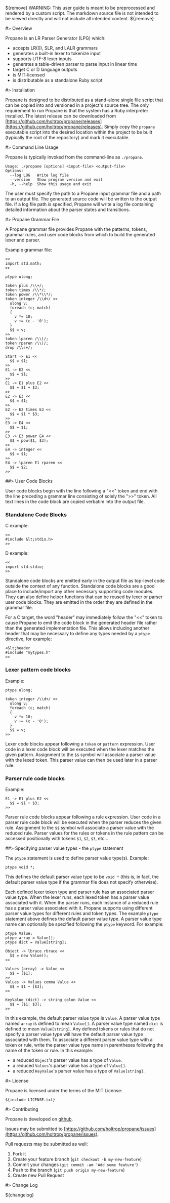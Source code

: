 ${remove}
WARNING: This user guide is meant to be preprocessed and rendered by a custom
script.
The markdown source file is not intended to be viewed directly and will not
include all intended content.
${/remove}

#> Overview

Propane is an LR Parser Generator (LPG) which:

  * accepts LR(0), SLR, and LALR grammars
  * generates a built-in lexer to tokenize input
  * supports UTF-8 lexer inputs
  * generates a table-driven parser to parse input in linear time
  * target C or D language outputs
  * is MIT-licensed
  * is distributable as a standalone Ruby script

#> Installation

Propane is designed to be distributed as a stand-alone single file script that
can be copied into and versioned in a project's source tree.
The only requirement to run Propane is that the system has a Ruby interpreter
installed.
The latest release can be downloaded from [https://github.com/holtrop/propane/releases](https://github.com/holtrop/propane/releases).
Simply copy the `propane` executable script into the desired location within
the project to be built (typically the root of the repository) and mark it
executable.

#> Command Line Usage

Propane is typically invoked from the command-line as `./propane`.

    Usage: ./propane [options] <input-file> <output-file>
    Options:
      --log LOG   Write log file
      --version   Show program version and exit
      -h, --help  Show this usage and exit

The user must specify the path to a Propane input grammar file and a path to an
output file.
The generated source code will be written to the output file.
If a log file path is specified, Propane will write a log file containing
detailed information about the parser states and transitions.

#> Propane Grammar File

A Propane grammar file provides Propane with the patterns, tokens, grammar
rules, and user code blocks from which to build the generated lexer and parser.

Example grammar file:

```
<<
import std.math;
>>

ptype ulong;

token plus /\\+/;
token times /\\*/;
token power /\\*\\*/;
token integer /\\d+/ <<
  ulong v;
  foreach (c; match)
  {
    v *= 10;
    v += (c - '0');
  }
  $$ = v;
>>
token lparen /\\(/;
token rparen /\\)/;
drop /\\s+/;

Start -> E1 <<
  $$ = $1;
>>
E1 -> E2 <<
  $$ = $1;
>>
E1 -> E1 plus E2 <<
  $$ = $1 + $3;
>>
E2 -> E3 <<
  $$ = $1;
>>
E2 -> E2 times E3 <<
  $$ = $1 * $3;
>>
E3 -> E4 <<
  $$ = $1;
>>
E3 -> E3 power E4 <<
  $$ = pow($1, $3);
>>
E4 -> integer <<
  $$ = $1;
>>
E4 -> lparen E1 rparen <<
  $$ = $2;
>>
```

##> User Code Blocks

User code blocks begin with the line following a "<<" token and end with the
line preceding a grammar line consisting of solely the ">>" token.
All text lines in the code block are copied verbatim into the output file.

### Standalone Code Blocks

C example:

```
<<
#include &lt;stdio.h>
>>
```

D example:

```
<<
import std.stdio;
>>
```

Standalone code blocks are emitted early in the output file as top-level code
outside the context of any function.
Standalone code blocks are a good place to include/import any other necessary
supporting code modules.
They can also define helper functions that can be reused by lexer or parser
user code blocks.
They are emitted in the order they are defined in the grammar file.

For a C target, the word "header" may immediately follow the "<<" token to
cause Propane to emit the code block in the generated header file rather than
the generated implementation file.
This allows including another header that may be necessary to define any types
needed by a `ptype` directive, for example:

```
<&lt;header
#include "mytypes.h"
>>
```

### Lexer pattern code blocks

Example:

```
ptype ulong;

token integer /\\d+/ <<
  ulong v;
  foreach (c; match)
  {
    v *= 10;
    v += (c - '0');
  }
  $$ = v;
>>
```

Lexer code blocks appear following a `token` or `pattern` expression.
User code in a lexer code block will be executed when the lexer matches the
given pattern.
Assignment to the `$$` symbol will associate a parser value with the lexed
token.
This parser value can then be used later in a parser rule.

### Parser rule code blocks

Example:

```
E1 -> E1 plus E2 <<
  $$ = $1 + $3;
>>
```

Parser rule code blocks appear following a rule expression.
User code in a parser rule code block will be executed when the parser reduces
the given rule.
Assignment to the `$$` symbol will associate a parser value with the reduced
rule.
Parser values for the rules or tokens in the rule pattern can be accessed
positionally with tokens `$1`, `$2`, `$3`, etc...

##> Specifying parser value types - the `ptype` statement

The `ptype` statement is used to define parser value type(s).
Example:

```
ptype void *;
```

This defines the default parser value type to be `void *` (this is, in fact,
the default parser value type if the grammar file does not specify otherwise).

Each defined lexer token type and parser rule has an associated parser value
type.
When the lexer runs, each lexed token has a parser value associated with it.
When the parser runs, each instance of a reduced rule has a parser value
associated with it.
Propane supports using different parser value types for different rules and
token types.
The example `ptype` statement above defines the default parser value type.
A parser value type name can optionally be specified following the `ptype`
keyword.
For example:

```
ptype Value;
ptype array = Value[];
ptype dict = Value[string];

Object -> lbrace rbrace <<
  $$ = new Value();
>>

Values (array) -> Value <<
  $$ = [$1];
>>
Values -> Values comma Value <<
  $$ = $1 ~ [$3];
>>

KeyValue (dict) -> string colon Value <<
  $$ = [$1: $3];
>>
```

In this example, the default parser value type is `Value`.
A parser value type named `array` is defined to mean `Value[]`.
A parser value type named `dict` is defined to mean `Value[string]`.
Any defined tokens or rules that do not specify a parser value type will have
the default parser value type associated with them.
To associate a different parser value type with a token or rule, write the
parser value type name in parentheses following the name of the token or rule.
In this example:

  * a reduced `Object`'s parser value has a type of `Value`.
  * a reduced `Values`'s parser value has a type of `Value[]`.
  * a reduced `KeyValue`'s parser value has a type of `Value[string]`.

#> License

Propane is licensed under the terms of the MIT License:

```
${include LICENSE.txt}
```

#> Contributing

Propane is developed on [github](https://github.com/holtrop/propane).

Issues may be submitted to [https://github.com/holtrop/propane/issues](https://github.com/holtrop/propane/issues).

Pull requests may be submitted as well:

  1. Fork it
  2. Create your feature branch (`git checkout -b my-new-feature`)
  3. Commit your changes (`git commit -am 'Add some feature'`)
  4. Push to the branch (`git push origin my-new-feature`)
  5. Create new Pull Request

#> Change Log

${changelog}
